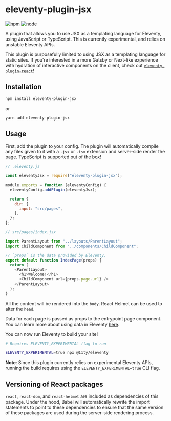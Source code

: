# eleventy-plugin-jsx

[![npm](https://img.shields.io/npm/v/eleventy-plugin-jsx.svg?style=flat-square)](https://www.npmjs.com/package/eleventy-plugin-jsx/)
[![node](https://img.shields.io/node/v/eleventy-plugin-jsx.svg?style=flat-square)](https://nodejs.org/en/)

A plugin that allows you to use JSX as a templating language for Eleventy, using JavaScript or TypeScript. This is currently experimental, and relies on unstable Eleventy APIs.

This plugin is purposefully limited to using JSX as a templating language for static sites. If you're interested in a more Gatsby or Next-like experience with hydration of interactive components on the client, check out [`eleventy-plugin-react`](https://github.com/kaicataldo/eleventy-plugin-react)!

## Installation

```sh
npm install eleventy-plugin-jsx
```

or

```sh
yarn add eleventy-plugin-jsx
```

## Usage

First, add the plugin to your config. The plugin will automatically compile any files given to it with a `.jsx` or `.tsx` extension and server-side render the page. TypeScript is supported out of the box!

```js
// .eleventy.js

const eleventyJsx = require("eleventy-plugin-jsx");

module.exports = function (eleventyConfig) {
  eleventyConfig.addPlugin(eleventyJsx);

  return {
    dir: {
      input: "src/pages",
    },
  };
};
```

```js
// src/pages/index.jsx

import ParentLayout from "../layouts/ParentLayout";
import ChildComponent from "../components/ChildComponent";

// `props` is the data provided by Eleventy.
export default function IndexPage(props) {
  return (
    <ParentLayout>
      <h1>Welcome!</h1>
      <ChildComponent url={props.page.url} />
    </ParentLayout>
  );
}
```

All the content will be rendered into the `body`. React Helmet can be used to alter the `head`.

Data for each page is passed as props to the entrypoint page component. You can learn more about using data in Eleventy [here](https://www.11ty.dev/docs/data/).

You can now run Eleventy to build your site!

```sh
# Requires ELEVENTY_EXPERIMENTAL flag to run

ELEVENTY_EXPERIMENTAL=true npx @11ty/eleventy
```

**Note**: Since this plugin currently relies on experimental Eleventy APIs, running the build requires using the `ELEVENTY_EXPERIMENTAL=true` CLI flag.

## Versioning of React packages

`react`, `react-dom`, and `react-helmet` are included as dependencies of this package. Under the hood, Babel will automatically rewrite the import statements to point to these dependencies to ensure that the same version of these packages are used during the server-side rendering process.
